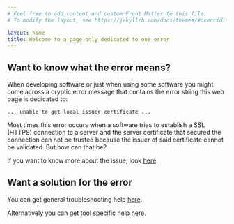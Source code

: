 ```yaml
---
# Feel free to add content and custom Front Matter to this file.
# To modify the layout, see https://jekyllrb.com/docs/themes/#overriding-theme-defaults

layout: home
title: Welcome to a page only dedicated to one error
---
```


## Want to know what the error means?

When developing software or just when using some software you might come across a cryptic error message that contains the error string this web page is dedicated to:

```text
... unable to get local issuer certificate ...
```

Most times this error occurs when a software tries to establish a SSL (HTTPS) connection to a server and the server certificate that secured the connection can not be trusted because the issuer of said certificate cannot be validated. But how can that be?

If you want to know more about the issue, look [here]({{site.baseurl}}/further-issue-details).

## Want a solution for the error

You can get general troubleshooting help [here]({{site.baseurl}}/common/).

Alternatively you can get tool specific help [here]({{site.baseurl}}/tool-list/).
